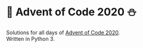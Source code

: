 # 🎄 Advent of Code 2020 ⛄

Solutions for all days of [Advent of Code 2020](https://adventofcode.com/2020).  
Written in Python 3.
